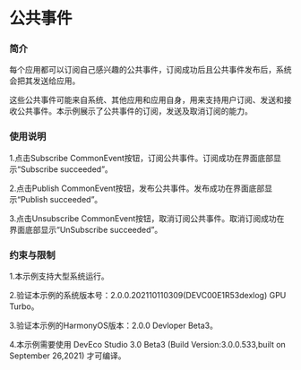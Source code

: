 # 公共事件<a name="ZH-CN_TOPIC_0000001080120000"></a>

### 简介

每个应用都可以订阅自己感兴趣的公共事件，订阅成功后且公共事件发布后，系统会把其发送给应用。

这些公共事件可能来自系统、其他应用和应用自身，用来支持用户订阅、发送和接收公共事件。本示例展示了公共事件的订阅，发送及取消订阅的能力。

### 使用说明

1.点击Subscribe CommonEvent按钮，订阅公共事件。订阅成功在界面底部显示“Subscribe succeeded”。

2.点击Publish CommonEvent按钮，发布公共事件。发布成功在界面底部显示“Publish succeeded”。

3.点击Unsubscribe CommonEvent按钮，取消订阅公共事件。取消订阅成功在界面底部显示“UnSubscribe succeeded”。

### 约束与限制

1.本示例支持大型系统运行。

2.验证本示例的系统版本号：2.0.0.202110110309(DEVC00E1R53dexlog) GPU Turbo。

3.验证本示例的HarmonyOS版本：2.0.0 Devloper Beta3。

4.本示例需要使用 DevEco Studio 3.0 Beta3 (Build Version:3.0.0.533,built on September 26,2021) 才可编译。
